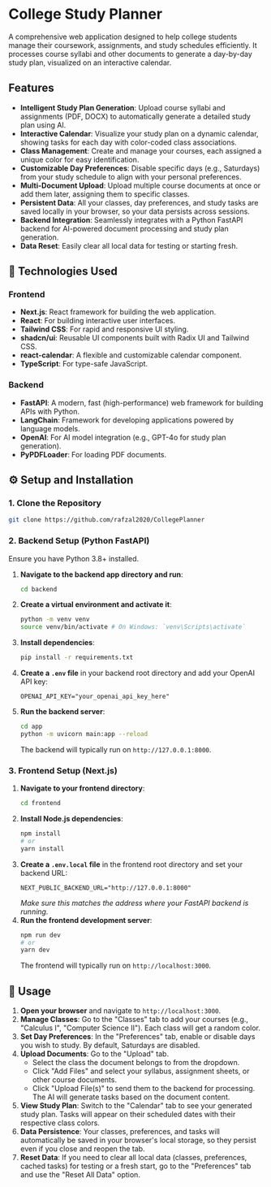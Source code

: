 # College Study Planner

A comprehensive web application designed to help college students manage their coursework, assignments, and study schedules efficiently. It processes course syllabi and other documents to generate a day-by-day study plan, visualized on an interactive calendar.

## Features

*   **Intelligent Study Plan Generation**: Upload course syllabi and assignments (PDF, DOCX) to automatically generate a detailed study plan using AI.
*   **Interactive Calendar**: Visualize your study plan on a dynamic calendar, showing tasks for each day with color-coded class associations.
*   **Class Management**: Create and manage your courses, each assigned a unique color for easy identification.
*   **Customizable Day Preferences**: Disable specific days (e.g., Saturdays) from your study schedule to align with your personal preferences.
*   **Multi-Document Upload**: Upload multiple course documents at once or add them later, assigning them to specific classes.
*   **Persistent Data**: All your classes, day preferences, and study tasks are saved locally in your browser, so your data persists across sessions.
*   **Backend Integration**: Seamlessly integrates with a Python FastAPI backend for AI-powered document processing and study plan generation.
*   **Data Reset**: Easily clear all local data for testing or starting fresh.

## 🚀 Technologies Used

### Frontend
*   **Next.js**: React framework for building the web application.
*   **React**: For building interactive user interfaces.
*   **Tailwind CSS**: For rapid and responsive UI styling.
*   **shadcn/ui**: Reusable UI components built with Radix UI and Tailwind CSS.
*   **react-calendar**: A flexible and customizable calendar component.
*   **TypeScript**: For type-safe JavaScript.

### Backend
*   **FastAPI**: A modern, fast (high-performance) web framework for building APIs with Python.
*   **LangChain**: Framework for developing applications powered by language models.
*   **OpenAI**: For AI model integration (e.g., GPT-4o for study plan generation).
*   **PyPDFLoader**: For loading PDF documents.

## ⚙️ Setup and Installation

### 1. Clone the Repository

```bash
git clone https://github.com/rafzal2020/CollegePlanner
```

### 2. Backend Setup (Python FastAPI)

Ensure you have Python 3.8+ installed.

1.  **Navigate to the backend app directory and run**:
    ```bash
    cd backend
    ```
2.  **Create a virtual environment and activate it**:
    ```bash
    python -m venv venv
    source venv/bin/activate # On Windows: `venv\Scripts\activate`
    ```
3.  **Install dependencies**:
    ```bash
    pip install -r requirements.txt
    ```
4.  **Create a `.env` file** in your backend root directory and add your OpenAI API key:
    ```
    OPENAI_API_KEY="your_openai_api_key_here"
    ```
5.  **Run the backend server**:
    ```bash
    cd app
    python -m uvicorn main:app --reload                                                                                                      
    ```
    The backend will typically run on `http://127.0.0.1:8000`.

### 3. Frontend Setup (Next.js)

1.  **Navigate to your frontend directory**:
    ```bash
    cd frontend
    ```
2.  **Install Node.js dependencies**:
    ```bash
    npm install
    # or
    yarn install
    ```
3.  **Create a `.env.local` file** in the frontend root directory and set your backend URL:
    ```
    NEXT_PUBLIC_BACKEND_URL="http://127.0.0.1:8000"
    ```
    *Make sure this matches the address where your FastAPI backend is running.*
4.  **Run the frontend development server**:
    ```bash
    npm run dev
    # or
    yarn dev
    ```
    The frontend will typically run on `http://localhost:3000`.

## 🚀 Usage

1.  **Open your browser** and navigate to `http://localhost:3000`.
2.  **Manage Classes**: Go to the "Classes" tab to add your courses (e.g., "Calculus I", "Computer Science II"). Each class will get a random color.
3.  **Set Day Preferences**: In the "Preferences" tab, enable or disable days you wish to study. By default, Saturdays are disabled.
4.  **Upload Documents**: Go to the "Upload" tab.
    *   Select the class the document belongs to from the dropdown.
    *   Click "Add Files" and select your syllabus, assignment sheets, or other course documents.
    *   Click "Upload File(s)" to send them to the backend for processing. The AI will generate tasks based on the document content.
5.  **View Study Plan**: Switch to the "Calendar" tab to see your generated study plan. Tasks will appear on their scheduled dates with their respective class colors.
6.  **Data Persistence**: Your classes, preferences, and tasks will automatically be saved in your browser's local storage, so they persist even if you close and reopen the tab.
7.  **Reset Data**: If you need to clear all local data (classes, preferences, cached tasks) for testing or a fresh start, go to the "Preferences" tab and use the "Reset All Data" option.
